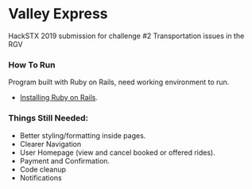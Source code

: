 # Valley Express
HackSTX 2019 submission for challenge #2 Transportation issues in the RGV

### How To Run
Program built with Ruby on Rails, need working environment to run.
- [Installing Ruby on Rails](https://gorails.com/setup/osx/10.14-mojave).

### Things Still Needed:
- Better styling/formatting inside pages. 
- Clearer Navigation
- User Homepage (view and cancel booked or offered rides).
- Payment and Confirmation.
- Code cleanup
- Notifications